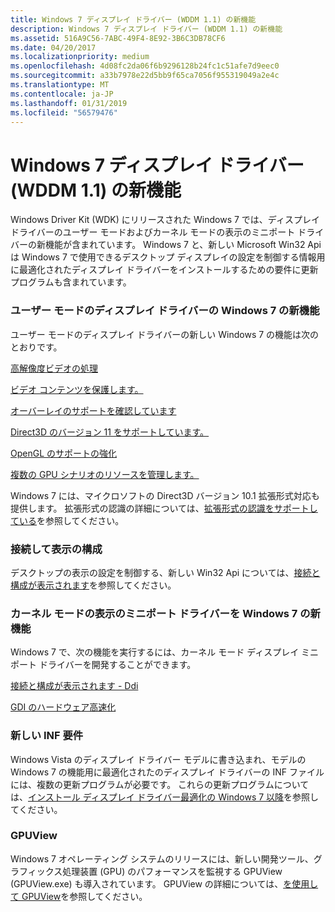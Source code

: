 ```yaml
---
title: Windows 7 ディスプレイ ドライバー (WDDM 1.1) の新機能
description: Windows 7 ディスプレイ ドライバー (WDDM 1.1) の新機能
ms.assetid: 516A9C56-7ABC-49F4-8E92-3B6C3DB78CF6
ms.date: 04/20/2017
ms.localizationpriority: medium
ms.openlocfilehash: 4d08fc2da06f6b9296128b24fc1c51afe7d9eec0
ms.sourcegitcommit: a33b7978e22d5bb9f65ca7056f955319049a2e4c
ms.translationtype: MT
ms.contentlocale: ja-JP
ms.lasthandoff: 01/31/2019
ms.locfileid: "56579476"
---
```

# <a name="whats-new-for-windows-7-display-drivers-wddm-11"></a>Windows 7 ディスプレイ ドライバー (WDDM 1.1) の新機能


Windows Driver Kit (WDK) にリリースされた Windows 7 では、ディスプレイ ドライバーのユーザー モードおよびカーネル モードの表示のミニポート ドライバーの新機能が含まれています。 Windows 7 と、新しい Microsoft Win32 Api は Windows 7 で使用できるデスクトップ ディスプレイの設定を制御する情報用に最適化されたディスプレイ ドライバーをインストールするための要件に更新プログラムも含まれています。

### <a name="span-idnewwindows7featuresforusermodedisplaydriversspanspan-idnewwindows7featuresforusermodedisplaydriversspannew-windows-7-features-for-user-mode-display-drivers"></a><span id="new_windows_7_features_for_user_mode_display_drivers"></span><span id="NEW_WINDOWS_7_FEATURES_FOR_USER_MODE_DISPLAY_DRIVERS"></span>ユーザー モードのディスプレイ ドライバーの Windows 7 の新機能

ユーザー モードのディスプレイ ドライバーの新しい Windows 7 の機能は次のとおりです。

[高解像度ビデオの処理](processing-high-definition-video.md)

[ビデオ コンテンツを保護します。](protecting-video-content.md)

[オーバーレイのサポートを確認しています](verifying-overlay-support.md)

[Direct3D のバージョン 11 をサポートしています。](supporting-direct3d-version-11.md)

[OpenGL のサポートの強化](supporting-opengl-enhancements.md)

[複数の GPU シナリオのリソースを管理します。](managing-resources-for-multiple-gpu-scenarios.md)

Windows 7 には、マイクロソフトの Direct3D バージョン 10.1 拡張形式対応も提供します。 拡張形式の認識の詳細については、[拡張形式の認識をサポートしている](supporting-extended-format-awareness.md)を参照してください。

### <a name="span-idconnectingandconfiguringdisplaysspanspan-idconnectingandconfiguringdisplaysspanconnecting-and-configuring-displays"></a><span id="connecting_and_configuring_displays"></span><span id="CONNECTING_AND_CONFIGURING_DISPLAYS"></span>接続して表示の構成

デスクトップの表示の設定を制御する、新しい Win32 Api については、[接続と構成が表示されます](connecting-and-configuring-displays.md)を参照してください。

### <a name="span-idnewwindows7featuresforkernelmodedisplayminiportdriversspanspan-idnewwindows7featuresforkernelmodedisplayminiportdriversspannew-windows-7-features-for-kernel-mode-display-miniport-drivers"></a><span id="new_windows_7_features_for_kernel_mode_display_miniport_drivers"></span><span id="NEW_WINDOWS_7_FEATURES_FOR_KERNEL_MODE_DISPLAY_MINIPORT_DRIVERS"></span>カーネル モードの表示のミニポート ドライバーを Windows 7 の新機能

Windows 7 で、次の機能を実行するには、カーネル モード ディスプレイ ミニポート ドライバーを開発することができます。

[接続と構成が表示されます - Ddi](ccd-ddis.md)

[GDI のハードウェア高速化](gdi-hardware-acceleration.md)

### <a name="span-idnewinfrequirementsspanspan-idnewinfrequirementsspannew-inf-requirements"></a><span id="new_inf_requirements"></span><span id="NEW_INF_REQUIREMENTS"></span>新しい INF 要件

Windows Vista のディスプレイ ドライバー モデルに書き込まれ、モデルの Windows 7 の機能用に最適化されたのディスプレイ ドライバーの INF ファイルには、複数の更新プログラムが必要です。 これらの更新プログラムについては、[インストール ディスプレイ ドライバー最適化の Windows 7 以降](installing-display-drivers-optimized-for-windows-7-and-later.md)を参照してください。

### <a name="span-idgpuviewspanspan-idgpuviewspangpuview"></a><span id="gpuview"></span><span id="GPUVIEW"></span>GPUView

Windows 7 オペレーティング システムのリリースには、新しい開発ツール、グラフィックス処理装置 (GPU) のパフォーマンスを監視する GPUView (GPUView.exe) も導入されています。 GPUView の詳細については、[を使用して GPUView](using-gpuview.md)を参照してください。

 

 





